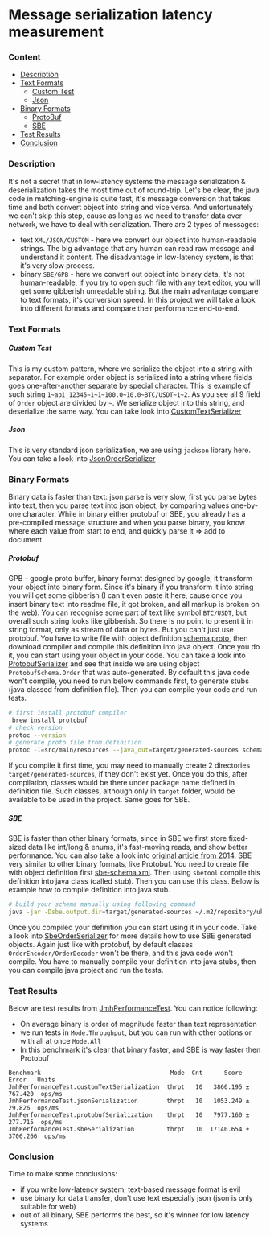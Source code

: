 # Message serialization latency measurement

### Content
* [Description](#description)
* [Text Formats](#text-formats)
    * [Custom Test](#custom-test)
    * [Json](#json)
* [Binary Formats](#binary-formats)
    * [ProtoBuf](#protobuf)
    * [SBE](#sbe)
* [Test Results](#test-results)
* [Conclusion](#conclusion)

### Description
It's not a secret that in low-latency systems the message serialization & deserialization takes the most time out of round-trip. Let's be clear, the java code in matching-engine is quite fast, it's message conversion that takes time and both convert object into string and vice versa. And unfortunately we can't skip this step, cause as long as we need to transfer data over network, we have to deal with serialization.
There are 2 types of messages:
* text `XML/JSON/CUSTOM` - here we convert our object into human-readable strings. The big advantage that any human can read raw message and understand it content. The disadvantage in low-latency system, is that it's very slow process.
* binary `SBE/GPB` - here we convert out object into binary data, it's not human-readable, if you try to open such file with any text editor, you will get some gibberish unreadable string. But the main advantage compare to text formats, it's conversion speed. In this project we will take a look into different formats and compare their performance end-to-end.

### Text Formats
##### Custom Test
This is my custom pattern, where we serialize the object into a string with separator. For example order object is serialized into a string where fields goes one-after-another separate by special character. This is example of such string `1~api_12345~1~1~100.0~10.0~BTC/USDT~1~2`. As you see all 9 field of `Order` object are divided by `~`. We serialize object into this string, and deserialize the same way. You can take look into [CustomTextSerializer](/src/main/java/com/exchange/serialization/serializer/CustomTextSerializer.java)

##### Json
This is very standard json serialization, we are using `jackson` library here. You can take a look into [JsonOrderSerializer](/src/main/java/com/exchange/serialization/serializer/JsonOrderSerializer.java)

### Binary Formats
Binary data is faster than text: json parse is very slow, first you parse bytes into text, then you parse text into json object, by comparing values one-by-one character. While in binary either protobuf or SBE, you already has a pre-compiled message structure and when you parse binary, you know where each value from start to end, and quickly parse it => add to document.

##### Protobuf
GPB - google proto buffer, binary format designed by google, it transform your object into binary form. Since it's binary if you transform it into string you will get some gibberish (I can't even paste it here, cause once you insert binary text into readme file, it got broken, and all markup is broken on the web). You can recognise some part of text like symbol `BTC/USDT`, but overall such string looks like gibberish. So there is no point to present it in string format, only as stream of data or bytes. But you can't just use protobuf. You have to write file with object definition [schema.proto](/src/main/resources/schema.proto), then download compiler and compile this definition into java object. Once you do it, you can start using your object in your code. You can take a look into [ProtobufSerializer](/src/main/java/com/exchange/serialization/serializer/ProtobufSerializer.java) and see that inside we are using object `ProtobufSchema.Order` that was auto-generated. By default this java code won't compile, you need to run below commands first, to generate stubs (java classed from definition file). Then you can compile your code and run tests.
```bash
# first install protobuf compiler
 brew install protobuf
# check version
protoc --version
# generate proto file from definition
protoc -I=src/main/resources --java_out=target/generated-sources schema.proto
```
If you compile it first time, you may need to manually create 2 directories `target/generated-sources`, if they don't exist yet. Once you do this, after compilation, classes would be there under package name defined in definition file. Such classes, although only in `target` folder, would be available to be used in the project. Same goes for SBE.

##### SBE
SBE is faster than other binary formats, since in SBE we first store fixed-sized data like int/long & enums, it's fast-moving reads, and show better performance. You can also take a look into [original article from 2014](https://mechanical-sympathy.blogspot.com/2014/05/simple-binary-encoding.html). SBE very similar to other binary formats, like Protobuf. You need to create file with object definition first [sbe-schema.xml](/src/main/resources/sbe-schema.xml). Then using `sbetool` compile this definition into java class (called stub). Then you can use this class. Below is example how to compile definition into java stub.
```bash
# build your schema manually using following command
java -jar -Dsbe.output.dir=target/generated-sources ~/.m2/repository/uk/co/real-logic/sbe-all/1.30.0/sbe-all-1.30.0.jar src/main/resources/sbe-schema.xml 
```
Once you compiled your definition you can start using it in your code. Take a look into [SbeOrderSerializer](/src/main/java/com/exchange/serialization/serializer/SbeOrderSerializer.java) for more details how to use SBE generated objects. Again just like with protobuf, by default classes `OrderEncoder/OrderDecoder` won't be there, and this java code won't compile. You have to manually compile your definition into java stubs, then you can compile java project and run the tests.

### Test Results
Below are test results from [JmhPerformanceTest](/src/test/java/com/exchange/serialization/performance/JmhPerformanceTest.java). You can notice following:
* On average binary is order of magnitude faster than text representation
* we run tests in `Mode.Throughput`, but you can run with other options or with all at once `Mode.All`
* In this benchmark it's clear that binary faster, and SBE is way faster then Protobuf
```
Benchmark                                    Mode  Cnt      Score      Error   Units
JmhPerformanceTest.customTextSerialization  thrpt   10   3866.195 ±  767.420  ops/ms
JmhPerformanceTest.jsonSerialization        thrpt   10   1053.249 ±   29.826  ops/ms
JmhPerformanceTest.protobufSerialization    thrpt   10   7977.160 ±  277.715  ops/ms
JmhPerformanceTest.sbeSerialization         thrpt   10  17140.654 ± 3706.266  ops/ms
```

### Conclusion
Time to make some conclusions:
* if you write low-latency system, text-based message format is evil
* use binary for data transfer, don't use text especially json (json is only suitable for web)
* out of all binary, SBE performs the best, so it's winner for low latency systems